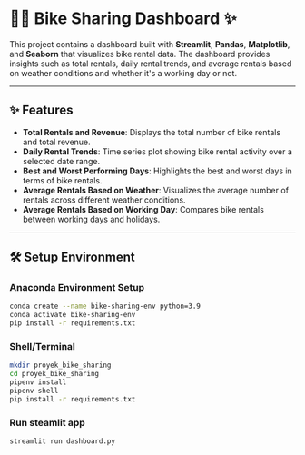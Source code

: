 # 🚴‍♀️ Bike Sharing Dashboard ✨

This project contains a dashboard built with **Streamlit**, **Pandas**, **Matplotlib**, and **Seaborn** that visualizes bike rental data. The dashboard provides insights such as total rentals, daily rental trends, and average rentals based on weather conditions and whether it's a working day or not.

---

## ✨ Features

- **Total Rentals and Revenue**: Displays the total number of bike rentals and total revenue.
- **Daily Rental Trends**: Time series plot showing bike rental activity over a selected date range.
- **Best and Worst Performing Days**: Highlights the best and worst days in terms of bike rentals.
- **Average Rentals Based on Weather**: Visualizes the average number of rentals across different weather conditions.
- **Average Rentals Based on Working Day**: Compares bike rentals between working days and holidays.

---

## 🛠️ Setup Environment

### Anaconda Environment Setup
```bash
conda create --name bike-sharing-env python=3.9
conda activate bike-sharing-env
pip install -r requirements.txt
```
### Shell/Terminal
```bash
mkdir proyek_bike_sharing
cd proyek_bike_sharing
pipenv install
pipenv shell
pip install -r requirements.txt
```
### Run steamlit app
```bash
streamlit run dashboard.py
```
